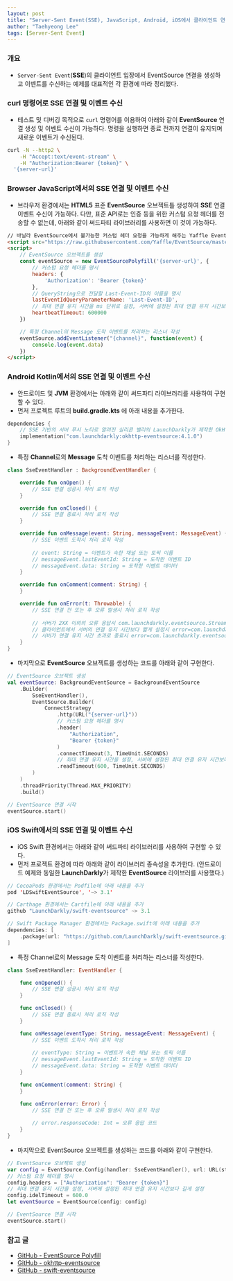 ```yaml
---
layout: post
title: "Server-Sent Event(SSE), JavaScript, Android, iOS에서 클라이언트 연결 및 메시지 수신하기"
author: "Taehyeong Lee"
tags: [Server-Sent Event]
---
```

### 개요
  * `Server-Sent Event`(**SSE**)의 클라이언트 입장에서 EventSource 연결을 생성하고 이벤트를 수신하는 예제를 대표적인 각 환경에 따라 정리했다.

### curl 명령어로 SSE 연결 및 이벤트 수신
  * 테스트 및 디버깅 목적으로 `curl` 명령어를 이용하여 아래와 같이 **EventSource** 연결 생성 및 이벤트 수신이 가능하다. 명령을 실행하면 종료 전까지 연결이 유지되며 새로운 이벤트가 수신된다.

```bash
curl -N --http2 \
    -H "Accept:text/event-stream" \
    -H "Authorization:Bearer {token}" \
  '{server-url}'
```

### Browser JavaScript에서의 SSE 연결 및 이벤트 수신
  * 브라우저 환경에서는 **HTML5** 표준 **EventSource** 오브젝트틀 생성하여 **SSE** 연결 이벤트 수신이 가능하다. 다만, 표준 API로는 인증 등을 위한 커스텀 요청 헤더를 전송할 수 없는데, 아래와 같이 써드파티 라이브러리를 사용하면 이 것이 가능하다.

```html
// 바닐라 EventSource에서 불가능한 커스텀 헤더 요청을 가능하게 해주는 Yaffle EventSource Polyfill 라이브러리를 사용
<script src="https://raw.githubusercontent.com/Yaffle/EventSource/master/src/eventsource.min.js"></script>
<script>
    // EventSource 오브젝트를 생성
    const eventSource = new EventSourcePolyfill('{server-url}', {
        // 커스텀 요청 헤더를 명시
        headers: {
            'Authorization': 'Bearer {token}'
        },
        // QueryString으로 전달할 Last-Event-ID의 이름을 명시
        lastEventIdQueryParameterName: 'Last-Event-ID',
        // 최대 연결 유지 시간을 ms 단위로 설정, 서버에 설정된 최대 연결 유지 시간보다 길게 설정
        heartbeatTimeout: 600000
    })

    // 특정 Channel의 Message 도착 이벤트를 처리하는 리스너 작성
    eventSource.addEventListener("{channel}", function(event) {
        console.log(event.data)
    })
</script>
```

### Android Kotlin에서의 SSE 연결 및 이벤트 수신
  * 안드로이드 및 **JVM** 환경에서는 아래와 같이 써드파티 라이브러리를 사용하여 구현할 수 있다.
  * 먼저 프로젝트 루트의 **build.gradle.kts** 에 아래 내용을 추가한다.

```kotlin
dependencies {
    // SSE 기반의 서버 푸시 노티로 알려진 실리콘 밸리의 LaunchDarkly가 제작한 OkHttp 기반의 EventSource 라이브러리를 사용
    implementation("com.launchdarkly:okhttp-eventsource:4.1.0")
}
```

  * 특정 **Channel**로의 **Message** 도착 이벤트를 처리하는 리스너를 작성한다.

```kotlin
class SseEventHandler : BackgroundEventHandler {

    override fun onOpen() {
        // SSE 연결 성공시 처리 로직 작성
    }

    override fun onClosed() {
        // SSE 연결 종료시 처리 로직 작성
    }

    override fun onMessage(event: String, messageEvent: MessageEvent) {
        // SSE 이벤트 도착시 처리 로직 작성
        
        // event: String = 이벤트가 속한 채널 또는 토픽 이름
        // messageEvent.lastEventId: String = 도착한 이벤트 ID
        // messageEvent.data: String = 도착한 이벤트 데이터
    }

    override fun onComment(comment: String) {
    }

    override fun onError(t: Throwable) {
        // SSE 연결 전 또는 후 오류 발생시 처리 로직 작성
    	
        // 서버가 2XX 이외의 오류 응답시 com.launchdarkly.eventsource.StreamHttpErrorException: Server returned HTTP error 401 예외가 발생
        // 클라이언트에서 서버의 연결 유지 시간보다 짧게 설정시 error=com.launchdarkly.eventsource.StreamIOException: java.net.SocketTimeoutException: timeout 예외가 발생
        // 서버가 연결 유지 시간 초과로 종료시 error=com.launchdarkly.eventsource.StreamClosedByServerException: Stream closed by server 예외가 발생
    }
}
```

  * 마지막으로 **EventSource** 오브젝트를 생성하는 코드를 아래와 같이 구현한다.

```kotlin
// EventSource 오브젝트 생성
val eventSource: BackgroundEventSource = BackgroundEventSource
    .Builder(
        SseEventHandler(),
        EventSource.Builder(
            ConnectStrategy
                .http(URL("{server-url}"))
                // 커스텀 요청 헤더를 명시
                .header(
                    "Authorization",
                    "Bearer {token}"
                )
                .connectTimeout(3, TimeUnit.SECONDS)
                // 최대 연결 유지 시간을 설정, 서버에 설정된 최대 연결 유지 시간보다 길게 설정
                .readTimeout(600, TimeUnit.SECONDS)
        )
    )
    .threadPriority(Thread.MAX_PRIORITY)
    .build()

// EventSource 연결 시작
eventSource.start()
```

### iOS Swift에서의 SSE 연결 및 이벤트 수신
  * iOS Swift 환경에서는 아래와 같이 써드파티 라이브러리를 사용하여 구현할 수 있다.
  * 먼저 프로젝트 환경에 따라 아래와 같이 라이브러리 종속성을 추가한다. (안드로이드 예제와 동일한 **LaunchDarkly**가 제작한 **EventSource** 라이브러를 사용했다.)

```swift
// CocoaPods 환경에서는 Podfile에 아래 내용을 추가
pod 'LDSwiftEventSource', '~> 3.1'

// Carthage 환경에서는 Cartfile에 아래 내용을 추가
github "LaunchDarkly/swift-eventsource" ~> 3.1

// Swift Package Manager 환경에서는 Package.swift에 아래 내용을 추가
dependencies: [
    .package(url: "https://github.com/LaunchDarkly/swift-eventsource.git", .upToNextMajor(from: "3.1.1"))
]
```

  * 특정 Channel로의 Message 도착 이벤트를 처리하는 리스너를 작성한다.

```swift
class SseEventHandler: EventHandler {

    func onOpened() {
        // SSE 연결 성공시 처리 로직 작성
    }

    func onClosed() {
        // SSE 연결 종료시 처리 로직 작성
    }

    func onMessage(eventType: String, messageEvent: MessageEvent) {
        // SSE 이벤트 도착시 처리 로직 작성
        
        // eventType: String = 이벤트가 속한 채널 또는 토픽 이름
        // messageEvent.lastEventId: String = 도착한 이벤트 ID
        // messageEvent.data: String = 도착한 이벤트 데이터
    }

    func onComment(comment: String) {
    }

    func onError(error: Error) {
        // SSE 연결 전 또는 후 오류 발생시 처리 로직 작성
        
        // error.responseCode: Int = 오류 응답 코드
    }
}
```

  * 마지막으로 EventSource 오브젝트를 생성하는 코드를 아래와 같이 구현한다.

```swift
// EventSource 오브젝트 생성
var config = EventSource.Config(handler: SseEventHandler(), url: URL(string: "{server-url}")!)
// 커스텀 요청 헤더를 명시
config.headers = ["Authorization": "Bearer {token}"]
// 최대 연결 유지 시간을 설정, 서버에 설정된 최대 연결 유지 시간보다 길게 설정
config.idelTimeout = 600.0
let eventSource = EventSource(config: config)

// EventSource 연결 시작
eventSource.start()
```

### 참고 글
  * [GitHub - EventSource Polyfill](https://github.com/Yaffle/EventSource)
  * [GitHub - okhttp-eventsource](https://github.com/launchdarkly/okhttp-eventsource)
  * [GitHub - swift-eventsource](https://github.com/launchdarkly/swift-eventsource)
